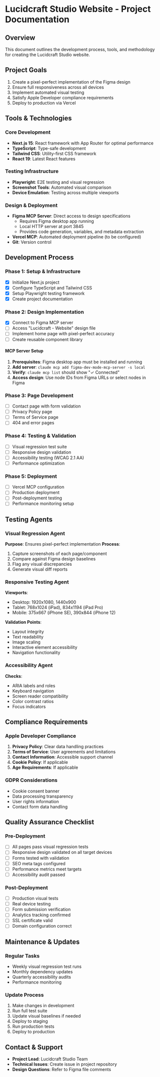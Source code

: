 # Lucidcraft Studio Website - Project Documentation

## Overview
This document outlines the development process, tools, and methodology for creating the Lucidcraft Studio website.

## Project Goals
1. Create a pixel-perfect implementation of the Figma design
2. Ensure full responsiveness across all devices
3. Implement automated visual testing
4. Satisfy Apple Developer compliance requirements
5. Deploy to production via Vercel

## Tools & Technologies

### Core Development
- **Next.js 15**: React framework with App Router for optimal performance
- **TypeScript**: Type-safe development
- **Tailwind CSS**: Utility-first CSS framework
- **React 19**: Latest React features

### Testing Infrastructure
- **Playwright**: E2E testing and visual regression
- **Screenshot Tools**: Automated visual comparison
- **Device Emulation**: Testing across multiple viewports

### Design & Deployment
- **Figma MCP Server**: Direct access to design specifications
  - Requires Figma desktop app running
  - Local HTTP server at port 3845
  - Provides code generation, variables, and metadata extraction
- **Vercel MCP**: Automated deployment pipeline (to be configured)
- **Git**: Version control

## Development Process

### Phase 1: Setup & Infrastructure
- [x] Initialize Next.js project
- [x] Configure TypeScript and Tailwind CSS
- [x] Setup Playwright testing framework
- [x] Create project documentation

### Phase 2: Design Implementation
- [x] Connect to Figma MCP server
- [ ] Access "Lucidcraft - Website" design file
- [ ] Implement home page with pixel-perfect accuracy
- [ ] Create reusable component library

#### MCP Server Setup
1. **Prerequisites**: Figma desktop app must be installed and running
2. **Add server**: `claude mcp add figma-dev-mode-mcp-server -s local`
3. **Verify**: `claude mcp list` should show "✓ Connected"
4. **Access design**: Use node IDs from Figma URLs or select nodes in Figma

### Phase 3: Page Development
- [ ] Contact page with form validation
- [ ] Privacy Policy page
- [ ] Terms of Service page
- [ ] 404 and error pages

### Phase 4: Testing & Validation
- [ ] Visual regression test suite
- [ ] Responsive design validation
- [ ] Accessibility testing (WCAG 2.1 AA)
- [ ] Performance optimization

### Phase 5: Deployment
- [ ] Vercel MCP configuration
- [ ] Production deployment
- [ ] Post-deployment testing
- [ ] Performance monitoring setup

## Testing Agents

### Visual Regression Agent
**Purpose**: Ensures pixel-perfect implementation
**Process**:
1. Capture screenshots of each page/component
2. Compare against Figma design baselines
3. Flag any visual discrepancies
4. Generate visual diff reports

### Responsive Testing Agent
**Viewports**:
- Desktop: 1920x1080, 1440x900
- Tablet: 768x1024 (iPad), 834x1194 (iPad Pro)
- Mobile: 375x667 (iPhone SE), 390x844 (iPhone 12)

**Validation Points**:
- Layout integrity
- Text readability
- Image scaling
- Interactive element accessibility
- Navigation functionality

### Accessibility Agent
**Checks**:
- ARIA labels and roles
- Keyboard navigation
- Screen reader compatibility
- Color contrast ratios
- Focus indicators

## Compliance Requirements

### Apple Developer Compliance
1. **Privacy Policy**: Clear data handling practices
2. **Terms of Service**: User agreements and limitations
3. **Contact Information**: Accessible support channel
4. **Cookie Policy**: If applicable
5. **Age Requirements**: If applicable

### GDPR Considerations
- Cookie consent banner
- Data processing transparency
- User rights information
- Contact form data handling

## Quality Assurance Checklist

### Pre-Deployment
- [ ] All pages pass visual regression tests
- [ ] Responsive design validated on all target devices
- [ ] Forms tested with validation
- [ ] SEO meta tags configured
- [ ] Performance metrics meet targets
- [ ] Accessibility audit passed

### Post-Deployment
- [ ] Production visual tests
- [ ] Real device testing
- [ ] Form submission verification
- [ ] Analytics tracking confirmed
- [ ] SSL certificate valid
- [ ] Domain configuration correct

## Maintenance & Updates

### Regular Tasks
- Weekly visual regression test runs
- Monthly dependency updates
- Quarterly accessibility audits
- Performance monitoring

### Update Process
1. Make changes in development
2. Run full test suite
3. Update visual baselines if needed
4. Deploy to staging
5. Run production tests
6. Deploy to production

## Contact & Support
- **Project Lead**: Lucidcraft Studio Team
- **Technical Issues**: Create issue in project repository
- **Design Questions**: Refer to Figma file comments